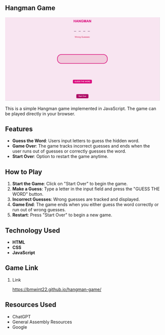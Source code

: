 ## Hangman Game
![Hangman Game]( https://github.com/bmwint22/hangman-game/blob/main/Hangman%20Game%20.png?raw=true)

This is a simple Hangman game implemented in JavaScript. The game can be played directly in your browser.

## Features

- **Guess the Word**: Users input letters to guess the hidden word.
- **Game Over**: The game tracks incorrect guesses and ends when the user runs out of guesses or correctly guesses the word.
- **Start Over**: Option to restart the game anytime.

## How to Play

1. **Start the Game**: Click on "Start Over" to begin the game.
2. **Make a Guess**: Type a letter in the input field and press the "GUESS THE WORD" button.
3. **Incorrect Guesses**: Wrong guesses are tracked and displayed.
4. **Game End**: The game ends when you either guess the word correctly or run out of wrong guesses.
5. **Restart**: Press "Start Over" to begin a new game.

## Technology Used

- **HTML**
- **CSS**
- **JavaScript**

## Game Link

1. Link

   https://bmwint22.github.io/hangman-game/
   

## Resources Used

- ChatGPT
- General Assembly Resources
- Google








